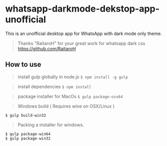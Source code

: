 # whatsapp-darkmode-dekstop-app-unofficial
This is an unofficial desktop app for WhatsApp with dark mode only theme.

>Thanks "RaitaroH" for your great work for whatsapp dark css https://github.com/RaitaroH


## How to use
>install gulp globally in node.js
```$ npm install -g gulp```

>install dependencies
```$ npm install```

>package installer for MacOs
```$ gulp package-osx64```

>Windows build ( Requires wine on OSX/Linux )
```$ gulp build-win64
$ gulp build-win32
```

>Packing a installer for windows. 
```
$ gulp package-win64
$ gulp package-win32
```
